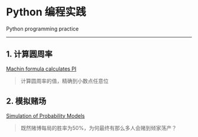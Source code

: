# Python 编程实践
Python programming practice

----------
## 1. 计算圆周率
[Machin formula calculates PI][1]

> 计算圆周率的值，精确到小数点任意位

## 2. 模拟赌场
[Simulation of Probability Models][2]

> 既然赌博每局的胜率为50%，为何最终有那么多人会赌到倾家荡产？

  


  [1]: https://github.com/scriptgeeker/python-demo/tree/master/CalculatePI
  [2]: https://github.com/scriptgeeker/python-demo/tree/master/MockCasinos